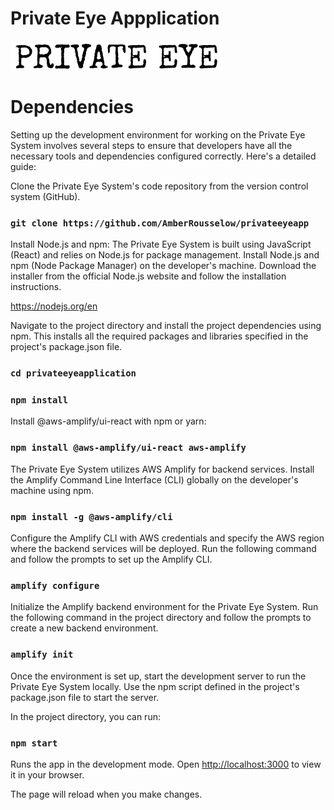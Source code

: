 # Private Eye Appplication
![Private Eye Logo](src/Images/PElogoText.png)
# Dependencies

Setting up the development environment for working on the Private Eye System involves several steps to ensure that developers have all the necessary tools and dependencies configured correctly. Here's a detailed guide:

Clone the Private Eye System's code repository from the version control system (GitHub). 

### `git clone https://github.com/AmberRousselow/privateeyeapp`

Install Node.js and npm: The Private Eye System is built using JavaScript (React) and relies on Node.js for package management. Install Node.js and npm (Node Package Manager) on the developer's machine. Download the installer from the official Node.js website and follow the installation instructions.

https://nodejs.org/en

Navigate to the project directory and install the project dependencies using npm. This installs all the required packages and libraries specified in the project's package.json file.

### `cd privateeyeapplication`
### `npm install`

Install @aws-amplify/ui-react with npm or yarn:

### `npm install @aws-amplify/ui-react aws-amplify`

The Private Eye System utilizes AWS Amplify for backend services. Install the Amplify Command Line Interface (CLI) globally on the developer's machine using npm.

### `npm install -g @aws-amplify/cli`

Configure the Amplify CLI with AWS credentials and specify the AWS region where the backend services will be deployed. Run the following command and follow the prompts to set up the Amplify CLI.

### `amplify configure`

Initialize the Amplify backend environment for the Private Eye System. Run the following command in the project directory and follow the prompts to create a new backend environment.

### `amplify init`

Once the environment is set up, start the development server to run the Private Eye System locally. Use the npm script defined in the project's package.json file to start the server.

In the project directory, you can run: 

### `npm start`

Runs the app in the development mode.
Open [http://localhost:3000](http://localhost:3000) to view it in your browser.

The page will reload when you make changes.

